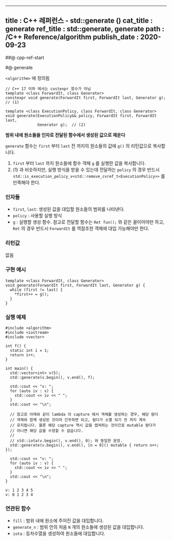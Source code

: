 ----------------
title : C++ 레퍼런스 - std::generate (<algorithm>)
cat_title : generate
ref_title : std::generate, generate
path : /C++ Reference/algorithm
publish_date : 2020-09-23
----------------

##@ cpp-ref-start

#@ generate

`<algorithm>` 에 정의됨

```cpp-formatted
// C++ 17 이하 에서는 costexpr 함수가 아님
template <class ForwardIt, class Generator>
constexpr void generate(ForwardIt first, ForwardIt last, Generator g);  // (1)

template <class ExecutionPolicy, class ForwardIt, class Generator>
void generate(ExecutionPolicy&& policy, ForwardIt first, ForwardIt last,
              Generator g);  // (2)
```

**범위 내에 원소들을 인자로 전달된 함수에서 생성된 값으로 채운다**

`generate` 함수는 `first` 부터 `last` 전 까지의 원소들의 값에 `g()` 의 리턴값으로 복사합니다.

1. `first` 부터 `last` 까지 원소들에 함수 객체 `g` 를 실행한 값을 복사합니다.
2. (1) 과 비슷하지만, 실행 방식을 받을 수 있는데 전달하는 `policy` 의 경우 반드시 `std::is_execution_policy_v<std::remove_cvref_t<ExecutionPolicy>>` 를 만족해야 한다.

### 인자들

* `first`, `last`: 생성된 값을 대입할 원소들의 범위를 나타낸다.
* `policy` : 사용할 실행 방식
* `g` : 실행할 생성 함수. 참고로 전달할 함수는 `Ret fun();` 와 같은 꼴이어야만 하고, `Ret` 의 경우 반드시 `ForwardIt` 를 역참조한 객체에 대입 가능해야만 한다.

### 리턴값

없음

### 구현 예시

```cpp-formatted
template <class ForwardIt, class Generator>
void generate(ForwardIt first, ForwardIt last, Generator g) {
  while (first != last) {
    *first++ = g();
  }
}
```

### 실행 예제

```cpp-formatted
#include <algorithm>
#include <iostream>
#include <vector>

int f() {
  static int i = 1;
  return i++;
}

int main() {
  std::vector<int> v(5);
  std::generate(v.begin(), v.end(), f);

  std::cout << "v: ";
  for (auto iv : v) {
    std::cout << iv << " ";
  }
  std::cout << "\n";

  // 참고로 아래와 같이 lambda 의 capture 에서 객체를 생성하는 경우, 해당 람다
  // 객체와 함께 생성된 것이라 간주하면 되고, 람다가 소멸 되기 전 까지 계속
  // 유지됩니다. 물론 해당 capture 역시 값을 캡쳐하는 것이므로 mutable 람다가
  // 아니면 해당 값을 수정할 수 없습니다.
  //
  // std::iota(v.begin(), v.end(), 0); 와 동일한 문장.
  std::generate(v.begin(), v.end(), [n = 0]() mutable { return n++; });

  std::cout << "v: ";
  for (auto iv : v) {
    std::cout << iv << " ";
  }
  std::cout << "\n";
}
```

```exec
v: 1 2 3 4 5
v: 0 1 2 3 4
```

### 연관된 함수

* `fill` : 범위 내에 원소에 주어진 값을 대입합니다.
* `generate_n` : 범위 안의 처음 `N` 개의 원소들에 생성된 값을 대입합니다.
* `iota` : 등차수열을 생성하여 원소들에 대입합니다.